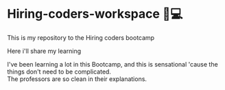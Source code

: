 # Hiring-coders-workspace 📓💻
This is my repository to the Hiring coders bootcamp

Here i'll share my learning 

I've been learning a lot in this Bootcamp, and this is sensational 'cause the things don't need to be complicated. <br>
The professors are so clean in their explanations. 
